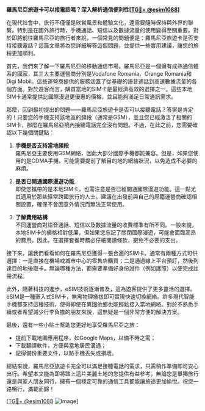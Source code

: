 **羅馬尼亞旅遊卡可以接電話嗎？深入解析通信便利性[[TG💪+ @esim1088](https://t.me/s/esim1088)]**

在現代社會中，旅行不僅僅是欣賞風景和體驗文化，還需要隨時保持與外界的聯繫。特別是在國外旅行時，手機通話、短信以及數據流量的使用變得至關重要。對於即將前往羅馬尼亞的旅行者來說，一個常見的問題便是：羅馬尼亞旅遊卡是否支持接聽電話？這篇文章將為您詳細解答這個問題，並提供一些實用建議，讓您的旅程更加順利。

首先，我們來了解一下羅馬尼亞的移動通信市場。羅馬尼亞是一個擁有成熟通信體系的國家，其三大主要運營商分別是Vodafone Romania、Orange Romania和Digi Mobil。這些運營商提供的服務涵蓋了從基礎的語音通話到高速數據流量的各個方面。對於遊客而言，購買當地的SIM卡是最經濟高效的選擇之一。這些本地SIM卡通常提供比國際漫遊更優惠的價格，並且能夠滿足日常通訊需求。

那麼，回到最初提出的問題——羅馬尼亞旅遊卡是否可以接聽電話？答案是肯定的！只要您的手機支持該地區的頻段（通常是GSM），並且您已經激活了相關的SIM卡，那麼在羅馬尼亞境內接聽電話完全沒有問題。不過，在此之前，您需要確認以下幾個關鍵點：

1. **手機是否支持當地頻段**  
   羅馬尼亞主要使用GSM網絡，因此大部分國際手機都能兼容。但是，如果您使用的是CDMA手機，可能需要提前了解目的地的網絡狀況，以免造成不必要的麻煩。

2. **是否已開通國際漫遊功能**  
   即使您攜帶的是本地SIM卡，也需注意是否已經開通國際漫遊功能。這一點尤其適用於那些經常跨國旅行的人士。建議在出發前與自己的原籍運營商確認相關設置，確保不會因意外情況而無法正常使用。

3. **了解費用結構**  
   不同運營商對語音通話、短信以及數據流量的收費標準有所不同。一般來說，本地SIM卡的價格相對低廉，但如果您忘記了關閉國際漫遊，可能會面臨高昂的費用。因此，在選擇套餐時務必仔細閱讀條款，避免不必要的支出。

接下來，讓我們看看如何在羅馬尼亞獲得一張合適的SIM卡。通常有兩種方式可供選擇：一是直接在機場或城市中心的零售店購買；二是通過線上平台預訂，然後到達目的地後取卡。無論哪種方法，都需要準備好身份證件（例如護照）以便完成註冊流程。

此外，隨著科技的進步，eSIM技術逐漸普及，這為遊客提供了更多靈活的選擇。eSIM是一種嵌入式SIM卡，無需物理插拔即可實現快速切換網絡。許多現代智能手機都支持這種技術，使得即使在異國他鄉也能輕鬆接入當地網絡。對於不熟悉手續或者希望減少行李負擔的朋友來說，這無疑是一個非常方便的解決方案。

最後，還有一些小貼士幫助您更好地享受羅馬尼亞之旅：
- 提前下載地圖應用程序，如Google Maps，以備不時之需；
- 下載翻譯軟件，方便與當地居民溝通；
- 記得備份重要文件，以防手機丟失或損壞。

總結來說，羅馬尼亞旅遊卡完全可以滿足接聽電話的需求，只需稍作準備即可安心出行。希望本文能為即將踏上這片美麗土地的您提供有益參考。無論您是單獨旅行還是與家人朋友同行，擁有一個穩定可靠的通信工具都能讓旅途更加愉悅。祝您一路暢行，滿載而歸！

[[TG💪+ @esim1088](https://t.me/s/esim1088) ![Image](https://i.postimg.cc/4NQfJmqS/Snipaste-2025-05-13-00-14-12.png)]